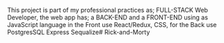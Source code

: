 This project is part of my professional practices as; FULL-STACK Web Developer, the web app has; a BACK-END and a FRONT-END using as JavaScript language in the Front use React/Redux, CSS, for the Back use PostgresSQL Express Sequalize# Rick-and-Morty
